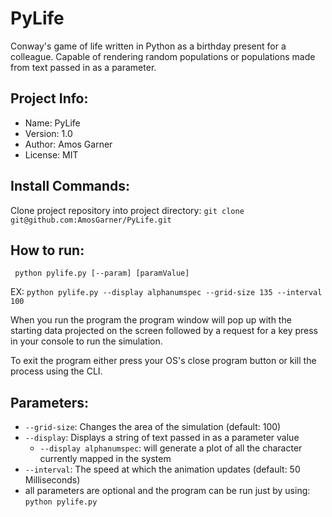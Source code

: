 # PyLife
Conway's game of life written in Python as a birthday present for a colleague. Capable of rendering random populations or populations made from text passed in as a parameter.

## Project Info:
* Name: PyLife
* Version: 1.0
* Author: Amos Garner
* License: MIT

## Install Commands:
Clone project repository into project directory:
```git clone git@github.com:AmosGarner/PyLife.git```

## How to run:
``` python pylife.py [--param] [paramValue]```

EX: ```python pylife.py --display alphanumspec --grid-size 135 --interval 100```

When you run the program the program window will pop up with the starting data projected on the screen followed by a request for a key press in your console to run the simulation.

To exit the program either press your OS's close program button or kill the process using the CLI.

## Parameters:
* ```--grid-size```: Changes the area of the simulation (default: 100)
* ```--display```: Displays a string of text passed in as a parameter value
    * ```--display alphanumspec```: will generate a plot of all the character currently mapped in the system
* ```--interval```: The speed at which the animation updates (default: 50 Milliseconds)
* all parameters are optional and the program can be run just by using: ```python pylife.py```

